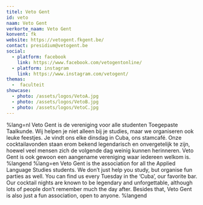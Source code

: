 ```yaml
---
titel: Veto Gent
id: veto
naam: Veto Gent
verkorte_naam: Veto Gent
konvent: fk
website: https://vetogent.fkgent.be/
contact: presidium@vetogent.be
social:
  - platform: facebook
    link: https://www.facebook.com/vetogentonline/
  - platform: instagram
    link: https://www.instagram.com/vetogent/
themas:
  -  faculteit
showcase:
  - photo: /assets/logos/VetoA.jpg
  - photo: /assets/logos/VetoB.jpg
  - photo: /assets/logos/VetoC.jpg
---
```

%lang=nl 
Veto Gent is de vereniging voor alle studenten Toegepaste Taalkunde. Wij helpen je niet alleen bij je studies, maar we organiseren ook leuke feestjes. Je vindt ons elke dinsdag in Cuba, ons stamcafé. Onze cocktailavonden staan erom bekend legendarisch en onvergetelijk te zijn, hoewel veel mensen zich de volgende dag weinig kunnen herinneren. Veto Gent is ook gewoon een aangename vereniging waar iedereen welkom is. 
%langend 
%lang=en Veto Gent is the association for all the Applied Language Studies students. We don’t just help you study, but organise fun parties as well. You can find us every Tuesday in the ‘Cuba’, our favorite bar. Our cocktail nights are known to be legendary and unforgettable, although lots of people don’t remember much the day after. Besides that, Veto Gent is also just a fun association, open to anyone. 
%langend
